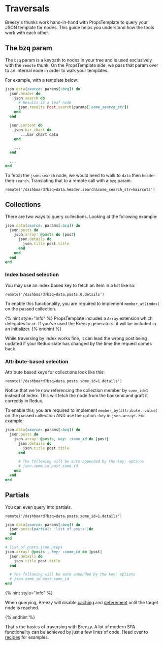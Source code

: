 # Traversals

Breezy's thunks work hand-in-hand with PropsTemplate to query your JSON
template for nodes. This guide helps you understand how the tools work with
each other.

## The bzq param
The `bzq` param is a keypath to nodes in your tree and is used exclusively with
the `remote` thunk. On the PropsTemplate side, we pass that param over to an
internal node in order to walk your templates.

For example, with a template below.

```ruby
json.data(search: params[:bzq]) do
  json.header do
    json.search do
      # Results is a leaf node
      json.results Post.search(params[:some_search_str])
    end
  end

  json.content do
    json.bar_chart do
       ...bar chart data
    end

    ...
  end

  ...
end
```

To fetch the `json.search` node, we would need to walk to `data` then `header`
then `search`. Translating that to a remote call with a `bzq` param:

```
remote('/dashboard?bzq=data.header.search&some_search_str=haircuts')
```

## Collections
There are two ways to query collections. Looking at the following example:

```ruby
json.data(search: params[:bzq]) do
  json.posts do
    json.array! @posts do |post|
      json.details do
        json.title post.title
      end
    end
  end
end
```

### Index based selection
You may use an index based key to fetch an item in a list like so:

```
remote('/dashboard?bzq=data.posts.0.details')
```

To enable this functionality, you are required to implement `member_at(index)`
on the passed collection.

{% hint style="info" %}
PropsTemplate includes a `Array` extension which delegates to `at`. If you've
used the Breezy generators, it will be included in an initializer.
{% endhint %}

While traversing by index works fine, it can lead the wrong post being updated
if your Redux state has changed by the time the request comes back.

### Attribute-based selection
Attribute based keys for collections look like this:

```
remote('/dashboard?bzq=data.posts.some_id=1.details')
```

Notice that we're now referencing the collection member by `some_id=1` instead
of index. This will fetch the node from the backend and graft it correctly in
Redux.

To enable this, you are required to implement `member_by(attribute, value)` on
the passed collection AND use the option `:key` in `json.array!`. For example:

```ruby
json.data(search: params[:bzq]) do
  json.posts do
    json.array! @posts, key: :some_id do |post|
      json.details do
        json.title post.title
      end

      # The following will be auto appended by the key: options
      # json.some_id post.some_id
    end
  end
end
```

## Partials

You can even query into partials.

```
remote('/dashboard?bzq=data.posts.some_id=1.details')
```

```ruby
json.data(search: params[:bzq]) do
  json.posts(partial: 'list_of_posts')do
  end
end
```

```ruby
# list_of_posts.json.props
json.array! @posts , key: :some_id do |post|
  json.details do
    json.title post.title
  end

  # The following will be auto appended by the key: options
  # json.some_id post.some_id
end
```

{% hint style="info" %}

When querying, Breezy will disable
[caching](https://github.com/thoughtbot/props_template#caching) and
[deferement](https://github.com/thoughtbot/props_template#deferment) until the
target node is reached.

{% endhint %}

That's the basics of traversing with Breezy. A lot of modern SPA functionality
can be achieved by just a few lines of code. Head over to
[recipes](./recipes.md) for examples.

